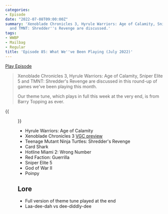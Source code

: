 ```yaml
---
categories:
- Episode
date: "2022-07-08T09:00:00Z"
summary: 'Xenoblade Chronicles 3, Hyrule Warriors: Age of Calamity, Sniper Elite 5
  and TMNT: Shredder''s Revenge are discussed.'
tags:
- WWBP
- Mailbag
- Regular
title: 'Episode 85: What We''ve Been Playing (July 2022)'
---
```


[Play Episode](https://www.patreon.com/posts/episode-85-what-68796699)
> Xenoblade Chronicles 3, Hyrule Warriors: Age of Calamity, Sniper Elite 5 and TMNT: Shredder's Revenge are discussed in this round-up of games we've been playing this month.
>
> Our theme tune, which plays in full this week at the very end, is from Barry Topping as ever.

{{<figure 
    src="/assets/images/dog-paints.jpeg" 
    caption="Image Caption: PersonalNadir" 
    alt="The Dog Who Paints">}}

- Hyrule Warriors: Age of Calamity
- Xenoblade Chronicles 3 [VGC preview](https://www.videogameschronicle.com/features/hands-on-xenoblade-chronicles-3-boasts-monolith-softs-classiest-combat-yet/)
- Teenage Mutant Ninja Turtles: Shredder's Revenge
- Card Shark
- Hotline Miami 2: Wrong Number
- Red Faction: Guerrilla
- Sniper Elite 5
- God of War II
- Poinpy

## Lore

- Full version of theme tune played at the end
- Laa-dee-dah vs dee-diddly-dee
